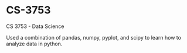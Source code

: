 # CS-3753
CS 3753 - Data Science


Used a combination of pandas, numpy, pyplot, and scipy to learn how to
analyze data in python. 

